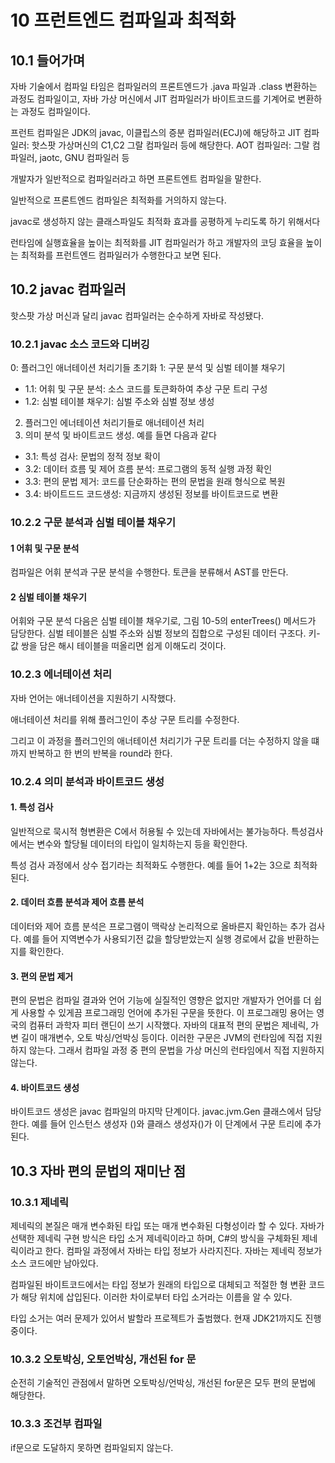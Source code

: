 # 10 프런트엔드 컴파일과 최적화

## 10.1 들어가며

자바 기술에서 컴파일 타임은 컴파일러의 프론트엔드가 .java 파일과 .class 변환하는 과정도 컴파일이고, 자바 가상 머신에서 JIT 컴파일러가 바이트코드를 기계어로 변환하는 과정도 컴파일이다.

프런트 컴파일은 JDK의 javac, 이클립스의 증분 컴파일러(ECJ)에 해당하고
JIT 컴파일러: 핫스팟 가상머신의 C1,C2 그랄 컴파일러 등에 해당한다.
AOT 컴파일러: 그랄 컴파일러, jaotc, GNU 컴파일러 등

개발자가 일반적으로 컴파일러라고 하면 프론트엔트 컴파일을 말한다.

일반적으로 프론트엔드 컴파일은 최적화를 거의하지 않는다.

javac로 생성하지 않는 클래스파일도 최적화 효과를 공평하게 누리도록 하기 위해서다

런타임에 실행효율을 높이는 최적화를 JIT 컴파일러가 하고 개발자의 코딩 효율을 높이는 최적화를 프런트엔드 컴파일러가 수행한다고 보면 된다.

## 10.2 javac 컴파일러

핫스팟 가상 머신과 달리 javac 컴파일러는 순수하게 자바로 작성됐다.

### 10.2.1 javac 소스 코드와 디버깅

0: 플러그인 애너테이션 처리기들 초기화
1: 구문 분석 및 심벌 테이블 채우기

- 1.1: 어휘 및 구문 분석: 소스 코드를 토큰화하여 추상 구문 트리 구성
- 1.2: 심벌 테이블 채우기: 심벌 주소와 심벌 정보 생성

2. 플러그인 에너테이션 처리기들로 애너테이션 처리
3. 의미 분석 및 바이트코드 생성. 예를 들면 다음과 같다

- 3.1: 특성 검사: 문법의 정적 정보 확이
- 3.2: 데이터 흐름 및 제어 흐름 분석: 프로그램의 동적 실행 과정 확인
- 3.3: 편의 문법 제거: 코드를 단순화하는 편의 문법을 원래 형식으로 복원
- 3.4: 바이트드드 코드생성: 지금까지 생성된 정보를 바이트코드로 변환

### 10.2.2 구문 분석과 심벌 테이블 채우기

#### 1 어휘 및 구문 분석

컴파일은 어휘 분석과 구문 분석을 수행한다.
토큰을 분류해서 AST를 만든다.

#### 2 심벌 테이블 채우기

어휘와 구문 분석 다음은 심벌 테이블 채우기로, 그림 10-5의 enterTrees() 메서드가 담당한다.
심벌 테이블은 심벌 주소와 심벌 정보의 집합으로 구성된 데이터 구조다. 키-값 쌍을 담은 해시 테이블을 떠올리면 쉽게 이해도리 것이다.

### 10.2.3 에너테이션 처리

자바 언어는 애너테이션을 지원하기 시작했다.

애너테이션 처리를 위해 플러그인이 추상 구문 트리를 수정한다.

그리고 이 과정을 플러그인의 애너테이션 처리기가 구문 트리를 더는 수정하지 않을 떄까지 반복하고 한 번의 반복을 round라 한다.

### 10.2.4 의미 분석과 바이트코드 생성

#### 1. 특성 검사

일반적으로 묵시적 형변환은 C에서 허용될 수 있는데 자바에서는 불가능하다.
특성검사에서는 변수와 할당될 데이터의 타입이 일치하는지 등을 확인한다.

특성 검사 과정에서 상수 접기라는 최적화도 수행한다.
예를 들어 1+2는 3으로 최적화된다.

#### 2. 데이터 흐름 분석과 제어 흐름 분석

데이터와 제어 흐름 분석은 프로그램이 맥락상 논리적으로 올바른지 확인하는 추가 검사다.
예를 들어 지역변수가 사용되기전 값을 할당받았는지 실행 경로에서 값을 반환하는지를 확인한다.

#### 3. 편의 문법 제거

편의 문법은 컴파일 결과와 언어 기능에 실질적인 영향은 없지만 개발자가 언어를 더 쉽게 사용할 수 있게끔 프로그래밍 언어에 추가된 구문을 뜻한다.
이 프로그래밍 용어는 영국의 컴퓨터 과학자 피터 랜딘이 쓰기 시작했다.
자바의 대표적 편의 문법은 제네릭, 가변 길이 매개변수, 오토 박싱/언박싱 등이다.
이러한 구문은 JVM의 런타임에 직접 지원하지 않는다. 그래서 컴파일 과정 중 편의 문법을 가상 머신의 런타임에서 직접 지원하지 않는다.

#### 4. 바이트코드 생성

바이트코드 생성은 javac 컴파일의 마지막 단계이다.
javac.jvm.Gen 클래스에서 담당한다.
예를 들어 인스턴스 생성자 <init>()와 클래스 생성자<client>()가 이 단계에서 구문 트리에 추가된다.

## 10.3 자바 편의 문법의 재미난 점

### 10.3.1 제네릭

제네릭의 본질은 매개 변수화된 타입 또는 매개 변수화된 다형성이라 할 수 있다.
자바가 선택한 제네릭 구현 방식은 타입 소거 제네릭이라고 하며, C#의 방식을 구체화된 제네릭이라고 한다.
컴파일 과정에서 자바는 타입 정보가 사라지진다.
자바는 제네릭 정보가 소스 코드에만 남아있다.

컴파일된 바이트코드에서는 타입 정보가 원래의 타입으로 대체되고 적절한 형 변환 코드가 해당 위치에 삽입된다.
이러한 차이로부터 타입 소거라는 이름을 알 수 있다.

타입 소거는 여러 문제가 있어서 발할라 프로젝트가 출범했다.
현재 JDK21까지도 진행 중이다.

### 10.3.2 오토박싱, 오토언박싱, 개선된 for 문

순전히 기술적인 관점에서 말하면 오토박싱/언박싱, 개선된 for문은 모두 편의 문법에 해당한다.

### 10.3.3 조건부 컴파일

if문으로 도달하지 못하면 컴파일되지 않는다.
